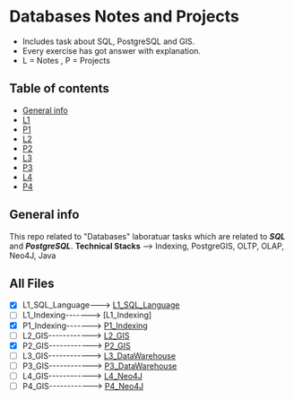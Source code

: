 # Databases Notes and Projects
- Includes task about SQL, PostgreSQL and GIS.
- Every exercise has got answer with explanation.
- L = Notes , P = Projects

## Table of contents
* [General info](#general-info)
* [L1](https://github.com/xkyleann/Databases_Projects/blob/main/L1_SQL_Language.md)
* [P1](https://github.com/xkyleann/Databases_Projects/blob/main/P1_Indexing.md)
* [L2]()
* [P2](https://github.com/xkyleann/Databases_Projects/blob/main/P2_GIS.md)
* [L3]()
* [P3]()
* [L4]()
* [P4]()

## General info
This repo related to "Databases" laboratuar tasks which are related to **_SQL_** and **_PostgreSQL_**.
**Technical Stacks** --> Indexing, PostgreGIS, OLTP, OLAP, Neo4J, Java

## All Files 
- [x] L1_SQL_Language---> [L1_SQL_Language](https://github.com/xkyleann/Databases_Projects/blob/main/L1_SQL_Language.md)
- [ ] L1_Indexing-------> [L1_Indexing]
- [x] P1_Indexing-------> [P1_Indexing](https://github.com/xkyleann/Databases_Projects/blob/main/P1_Indexing.md) 
- [ ] L2_GIS------------> [L2_GIS](https://github.com/Kyleann/Operating-Systems/files/10022441/02.Basic.commands.pdf) 
- [x] P2_GIS------------> [P2_GIS](https://github.com/xkyleann/Databases_Projects/blob/main/P2_GIS.md)
- [ ] L3_GIS------------> [L3_DataWarehouse]() 
- [ ] P3_GIS------------> [P3_DataWarehouse]()
- [ ] L4_GIS------------> [L4_Neo4J]() 
- [ ] P4_GIS------------> [P4_Neo4J]()

